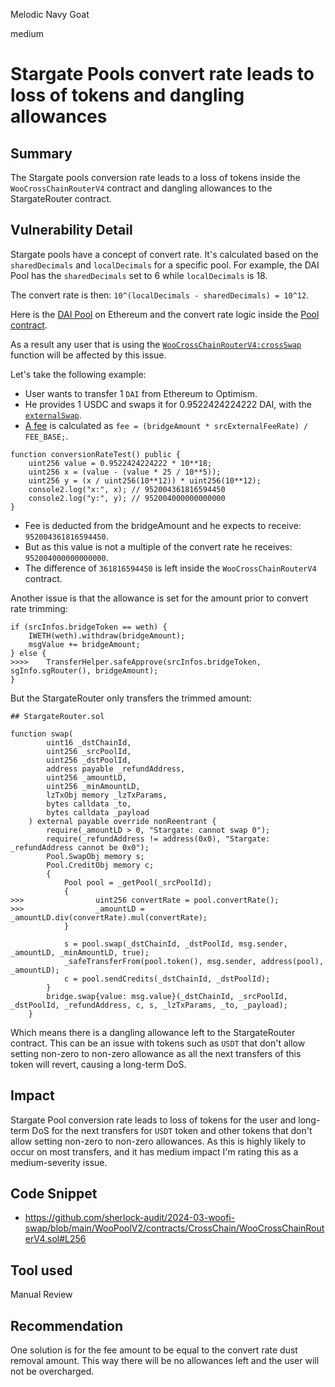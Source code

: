 Melodic Navy Goat

medium

# Stargate Pools convert rate leads to loss of tokens and dangling allowances

## Summary

The Stargate pools conversion rate leads to a loss of tokens inside the `WooCrossChainRouterV4` contract and dangling allowances to the StargateRouter contract.

## Vulnerability Detail
Stargate pools have a concept of convert rate. It's calculated based on the `sharedDecimals` and `localDecimals` for a specific pool. For example, the DAI Pool has the `sharedDecimals` set to 6 while `localDecimals` is 18.

The convert rate is then: `10^(localDecimals - sharedDecimals) = 10^12`.

Here is the [DAI Pool](https://etherscan.io/address/0x0Faf1d2d3CED330824de3B8200fc8dc6E397850d#readContract) on Ethereum and the convert rate logic inside the [Pool contract](https://github.com/stargate-protocol/stargate/blob/5f0dfd2/contracts/Pool.sol#L140).

As a result any user that is using the [`WooCrossChainRouterV4:crossSwap`](https://github.com/sherlock-audit/2024-03-woofi-swap/blob/main/WooPoolV2/contracts/CrossChain/WooCrossChainRouterV4.sol#L66) function will be affected by this issue. 

Let's take the following example:

- User wants to transfer 1 `DAI` from Ethereum to Optimism.
- He provides 1 USDC and swaps it for 0.9522424224222 DAI, with the [`externalSwap`](https://github.com/sherlock-audit/2024-03-woofi-swap/blob/65185691c91541e33f84b77d4c6290182f137092/WooPoolV2/contracts/CrossChain/WooCrossChainRouterV4.sol#L101).
- [A fee](https://github.com/sherlock-audit/2024-03-woofi-swap/blob/65185691c91541e33f84b77d4c6290182f137092/WooPoolV2/contracts/CrossChain/WooCrossChainRouterV4.sol#L138) is calculated as `fee = (bridgeAmount * srcExternalFeeRate) / FEE_BASE;`.

```solidity
function conversionRateTest() public {
    uint256 value = 0.9522424224222 * 10**18;
    uint256 x = (value - (value * 25 / 10**5));
    uint256 y = (x / uint256(10**12)) * uint256(10**12);
    console2.log("x:", x); // 952004361816594450
    console2.log("y:", y); // 952004000000000000
}
```
- Fee is deducted from the bridgeAmount and he expects to receive: `952004361816594450`.
- But as this value is not a multiple of the convert rate he receives: `952004000000000000`. 
- The difference of `361816594450` is left inside the `WooCrossChainRouterV4` contract.

Another issue is that the allowance is set for the amount prior to convert rate trimming:
```solidity
if (srcInfos.bridgeToken == weth) {
    IWETH(weth).withdraw(bridgeAmount);
    msgValue += bridgeAmount;
} else {
>>>>    TransferHelper.safeApprove(srcInfos.bridgeToken, sgInfo.sgRouter(), bridgeAmount);
}
```

But the StargateRouter only transfers the trimmed amount: 
```soldity
## StargateRouter.sol

function swap(
        uint16 _dstChainId,
        uint256 _srcPoolId,
        uint256 _dstPoolId,
        address payable _refundAddress,
        uint256 _amountLD,
        uint256 _minAmountLD,
        lzTxObj memory _lzTxParams,
        bytes calldata _to,
        bytes calldata _payload
    ) external payable override nonReentrant {
        require(_amountLD > 0, "Stargate: cannot swap 0");
        require(_refundAddress != address(0x0), "Stargate: _refundAddress cannot be 0x0");
        Pool.SwapObj memory s;
        Pool.CreditObj memory c;
        {
            Pool pool = _getPool(_srcPoolId);
            {
>>>                uint256 convertRate = pool.convertRate();
>>>                _amountLD = _amountLD.div(convertRate).mul(convertRate);
            }

            s = pool.swap(_dstChainId, _dstPoolId, msg.sender, _amountLD, _minAmountLD, true);
            _safeTransferFrom(pool.token(), msg.sender, address(pool), _amountLD);
            c = pool.sendCredits(_dstChainId, _dstPoolId);
        }
        bridge.swap{value: msg.value}(_dstChainId, _srcPoolId, _dstPoolId, _refundAddress, c, s, _lzTxParams, _to, _payload);
    }

```

Which means there is a dangling allowance left to the StargateRouter contract. This can be an issue with tokens such as `USDT` that don't allow setting non-zero to non-zero allowance as all the next transfers of this token will revert, causing a long-term DoS. 


## Impact
Stargate Pool conversion rate leads to loss of tokens for the user and long-term DoS for the next transfers for `USDT` token and other tokens that don't allow setting non-zero to non-zero allowances.
As this is highly likely to occur on most transfers, and it has medium impact I'm rating this as a medium-severity issue. 


## Code Snippet
- https://github.com/sherlock-audit/2024-03-woofi-swap/blob/main/WooPoolV2/contracts/CrossChain/WooCrossChainRouterV4.sol#L256

## Tool used

Manual Review

## Recommendation
One solution is for the fee amount to be equal to the convert rate dust removal amount. This way there will be no allowances left and the user will not be overcharged.


